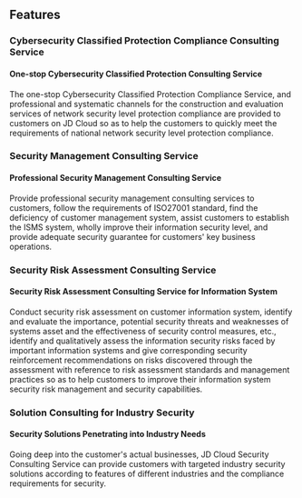 ## Features
###  Cybersecurity Classified Protection Compliance Consulting Service
#### One-stop Cybersecurity Classified Protection Consulting Service
The one-stop Cybersecurity Classified Protection Compliance Service, and professional and systematic channels for the construction and evaluation services of network security level protection compliance are provided to customers on JD Cloud so as to help the customers to quickly meet the requirements of national network security level protection compliance.

###  Security Management Consulting Service
#### Professional Security Management Consulting Service
Provide professional security management consulting services to customers, follow the requirements of ISO27001 standard, find the deficiency of customer management system, assist customers to establish the ISMS system, wholly improve their information security level, and provide adequate security guarantee for customers' key business operations.

###  Security Risk Assessment Consulting Service
#### Security Risk Assessment Consulting Service for Information System
Conduct security risk assessment on customer information system, identify and evaluate the importance, potential security threats and weaknesses of systems asset and the effectiveness of security control measures, etc., identify and qualitatively assess the information security risks faced by important information systems and give corresponding security reinforcement recommendations on risks discovered through the assessment with reference to risk assessment standards and management practices so as to help customers to improve their information system security risk management and security capabilities.

###  Solution Consulting for Industry Security
#### Security Solutions Penetrating into Industry Needs
Going deep into the customer's actual businesses, JD Cloud Security Consulting Service can provide customers with targeted industry security solutions according to features of different industries and the compliance requirements for security.

